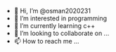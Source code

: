 - 👋 Hi, I’m @osman2020231
- 👀 I’m interested in programming 
- 🌱 I’m currently learning c++
- 💞️ I’m looking to collaborate on ...
- 📫 How to reach me ...

<!---
osman2020231/osman2020231 is a ✨ special ✨ repository because its `README.md` (this file) appears on your GitHub profile.
You can click the Preview link to take a look at your changes.
--->
